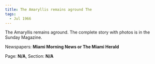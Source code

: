 ```yaml
---  
title: The Amaryllis remains aground The  
tags:  
  - Jul 1966  
---  
```

  
The Amaryllis remains aground. The complete story with photos is in the Sunday Magazine.  
  
Newspapers: **Miami Morning News or The Miami Herald**  
  
Page: **N/A**, Section: **N/A** 
